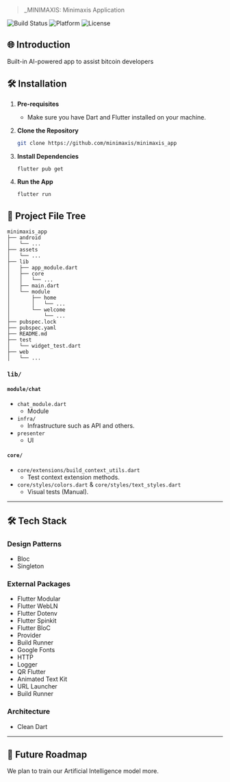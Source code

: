 > _MINIMAXIS: Minimaxis Application

![Build Status](https://img.shields.io/badge/Build-Passing-brightgreen)
![Platform](https://img.shields.io/badge/Platform-CrossPlatform-blue)
![License](https://img.shields.io/badge/License-MIT-green)

## 🌐 Introduction

Built-in AI-powered app to assist bitcoin developers

## 🛠 Installation

1. **Pre-requisites**
    - Make sure you have Dart and Flutter installed on your machine.

2. **Clone the Repository**

    ```bash
    git clone https://github.com/minimaxis/minimaxis_app
    ```

3. **Install Dependencies**

    ```bash
    flutter pub get
    ```

4. **Run the App**

    ```bash
    flutter run
    ```

## 📂 Project File Tree

```
minimaxis_app
├── android
│   └── ...
├── assets
│   └── ...
├── lib
│   ├── app_module.dart
│   ├── core
│   │   └── ...
│   ├── main.dart
│   └── module
│       ├── home
│       │   └── ...
│       └── welcome
│           └── ...
├── pubspec.lock
├── pubspec.yaml
├── README.md
├── test
│   └── widget_test.dart
├── web
│   └── ...
```

### `lib/`

#### `module/chat`

- `chat_module.dart`
    - Module
- `infra/`
    - Infrastructure such as API and others.
- `presenter`
    - UI

#### `core/`

- `core/extensions/build_context_utils.dart`
    - Test context extension methods.
- `core/styles/colors.dart` & `core/styles/text_styles.dart`
    - Visual tests (Manual).
 
---
 
## 🛠 Tech Stack

### Design Patterns 
- Bloc
- Singleton

### External Packages 
- Flutter Modular
- Flutter WebLN
- Flutter Dotenv
- Flutter Spinkit
- Flutter BloC
- Provider
- Build Runner
- Google Fonts
- HTTP
- Logger
- QR Flutter
- Animated Text Kit
- URL Launcher
- Build Runner

### Architecture
- Clean Dart

---

## 🌈 Future Roadmap

We plan to train our Artificial Intelligence model more.
